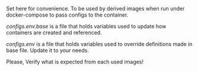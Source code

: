 Set here for convenience. To be used by derived images when run under docker-compose
to pass configs to the container.

*configs.env.base* is a file that holds variables used to update how containers are created
and referenced.

*configs.env* is a file that holds variables used to override definitions made in base file.
Update it to your needs.

Please, Verify what is expected from each used images!